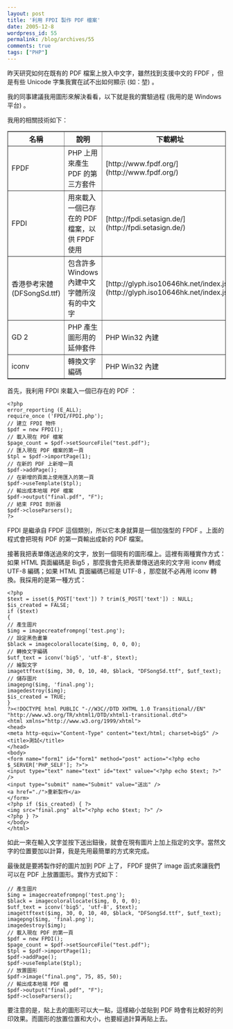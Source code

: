 ```yaml
---
layout: post
title: '利用 FPDI 製作 PDF 檔案'
date: 2005-12-8
wordpress_id: 55
permalink: /blog/archives/55
comments: true
tags: ["PHP"]
---
```


昨天研究如何在既有的 PDF 檔案上放入中文字，雖然找到支援中文的 FPDF ，但是有些 Unicode 字集我實在試不出如何顯示 (如：&#22531;) 。

我的同事建議我用圖形來解決看看，以下就是我的實驗過程 (我用的是 Windows 平台) 。

<!--more-->

我用的相關技術如下：
<table width="100%"  border="1">
<tr>
<th width="20%">名稱</th>
<th width="50%">說明</th>
<th width="30%">下載網址</th>
</tr>
<tr>
<td>FPDF</td>
<td>PHP 上用來產生 PDF 的第三方套件 </td>
<td>[http://www.fpdf.org/](http://www.fpdf.org/)</td>
</tr>
<tr>
<td>FPDI</td>
<td>用來載入一個已存在的 PDF 檔案，以供 FPDF 使用 </td>
<td>[http://fpdi.setasign.de/](http://fpdi.setasign.de/)</td>
</tr>
<tr>
<td>香港參考宋體 (DFSongSd.ttf) </td>
<td>包含許多 Windows 內建中文字體所沒有的中文字</td>
<td>[http://glyph.iso10646hk.net/index.jsp](http://glyph.iso10646hk.net/index.jsp)</td>
</tr>
<tr>
<td>GD 2 </td>
<td>PHP 產生圖形用的延伸套件</td>
<td>PHP Win32 內建</td>
</tr>
<tr>
<td>iconv</td>
<td>轉換文字編碼</td>
<td>PHP Win32  內建 </td>
</tr>
</table>

首先，我利用 FPDI 來載入一個已存在的 PDF ： 

```
<?php
error_reporting (E_ALL);
require_once ('FPDI/FPDI.php');
// 建立 FPDI 物件
$pdf = new FPDI();
// 載入現在 PDF 檔案
$page_count = $pdf->setSourceFile("test.pdf");
// 匯入現在 PDF 檔案的第一頁
$tpl = $pdf->importPage(1);
// 在新的 PDF 上新增一頁
$pdf->addPage();
// 在新增的頁面上使用匯入的第一頁
$pdf->useTemplate($tpl);
// 輸出成本地端 PDF 檔案
$pdf->output("final.pdf", "F");
// 結束 FPDI 剖析器
$pdf->closeParsers();
?>

```

FPDI 是繼承自 FPDF 這個類別，所以它本身就算是一個加強型的 FPDF 。上面的程式會把現有 PDF 的第一頁輸出成新的 PDF 檔案。 

接著我把表單傳送過來的文字，放到一個現有的圖形檔上。這裡有兩種實作方式：如果 HTML 頁面編碼是 Big5 ，那麼我會先把表單傳送過來的文字用 iconv 轉成 UTF-8 編碼；如果 HTML 頁面編碼已經是 UTF-8 ，那麼就不必再用 iconv 轉換。我採用的是第一種方式：

```
<?php
$text = isset($_POST['text']) ? trim($_POST['text']) : NULL;
$is_created = FALSE;
if ($text)
{
// 產生圖片
$img = imagecreatefrompng('test.png');
// 設定黑色畫筆
$black = imagecolorallocate($img, 0, 0, 0);
// 轉換文字編碼
$utf_text = iconv('big5', 'utf-8', $text);
// 繪製文字
imagettftext($img, 30, 0, 10, 40, $black, "DFSongSd.ttf", $utf_text);
// 儲存圖片
imagepng($img, 'final.png');
imagedestroy($img);
$is_created = TRUE;
}
?><!DOCTYPE html PUBLIC "-//W3C//DTD XHTML 1.0 Transitional//EN" "http://www.w3.org/TR/xhtml1/DTD/xhtml1-transitional.dtd">
<html xmlns="http://www.w3.org/1999/xhtml">
<head>
<meta http-equiv="Content-Type" content="text/html; charset=big5" />
<title>測試</title>
</head>
<body>
<form name="form1" id="form1" method="post" action="<?php echo $_SERVER['PHP_SELF']; ?>">
<input type="text" name="text" id="text" value="<?php echo $text; ?>" />
<input type="submit" name="Submit" value="送出" />
<a href="./">重新製作</a>
</form>
<?php if ($is_created) { ?>
<img src="final.png" alt="<?php echo $text; ?>" />
<?php } ?>
</body>
</html>

```

如此一來在輸入文字並按下送出鈕後，就會在現有圖片上加上指定的文字。當然文字的位置要加以計算，我是先用最簡單的方式來完成。

最後就是要將製作好的圖片加到 PDF 上了， FPDF 提供了 image 函式來讓我們可以在 PDF 上放置圖形。實作方式如下：

```
// 產生圖片
$img = imagecreatefrompng('test.png');
$black = imagecolorallocate($img, 0, 0, 0);
$utf_text = iconv('big5', 'utf-8', $text);
imagettftext($img, 30, 0, 10, 40, $black, "DFSongSd.ttf", $utf_text);
imagepng($img, 'final.png');
imagedestroy($img);
// 載入現在 PDF 的第一頁
$pdf = new FPDI();
$page_count = $pdf->setSourceFile("test.pdf");
$tpl = $pdf->importPage(1);
$pdf->addPage();
$pdf->useTemplate($tpl);
// 放置圖形
$pdf->image("final.png", 75, 85, 50);
// 輸出成本地端 PDF 檔
$pdf->output("final.pdf", "F");
$pdf->closeParsers();

```

要注意的是，貼上去的圖形可以大一點，這樣縮小並貼到 PDF 時會有比較好的列印效果。而圖形的放置位置和大小，也要經過計算再貼上去。
